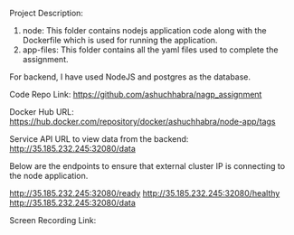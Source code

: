 Project Description:
1. node: This folder contains nodejs application code along with the Dockerfile which is used for running the application.
2. app-files: This folder contains all the yaml files used to complete the assignment.

For backend, I have used NodeJS and postgres as the database.

Code Repo Link: https://github.com/ashuchhabra/nagp_assignment

Docker Hub URL:
https://hub.docker.com/repository/docker/ashuchhabra/node-app/tags

Service API URL to view data from the backend:
http://35.185.232.245:32080/data

Below are the endpoints to ensure that external cluster IP is connecting to the node application.

http://35.185.232.245:32080/ready 
http://35.185.232.245:32080/healthy 
http://35.185.232.245:32080/data

Screen Recording Link:


